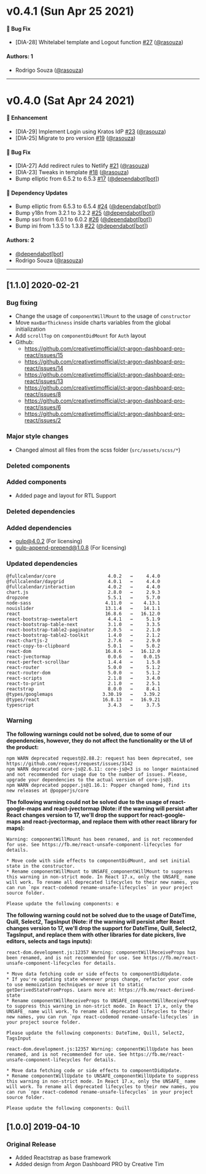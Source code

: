 # v0.4.1 (Sun Apr 25 2021)

#### 🐛 Bug Fix

- [DIA-28] Whitelabel template and Logout function [#27](https://github.com/rasouza/diary-frontend/pull/27) ([@rasouza](https://github.com/rasouza))

#### Authors: 1

- Rodrigo Souza ([@rasouza](https://github.com/rasouza))

---

# v0.4.0 (Sat Apr 24 2021)

#### 🚀 Enhancement

- [DIA-29] Implement Login using Kratos IdP [#23](https://github.com/rasouza/diary-frontend/pull/23) ([@rasouza](https://github.com/rasouza))
- [DIA-25] Migrate to pro version [#19](https://github.com/rasouza/diary-frontend/pull/19) ([@rasouza](https://github.com/rasouza))

#### 🐛 Bug Fix

- [DIA-27] Add redirect rules to Netlify [#21](https://github.com/rasouza/diary-frontend/pull/21) ([@rasouza](https://github.com/rasouza))
- [DIA-23] Tweaks in template [#18](https://github.com/rasouza/diary-frontend/pull/18) ([@rasouza](https://github.com/rasouza))
- Bump elliptic from 6.5.2 to 6.5.3 [#17](https://github.com/rasouza/diary-frontend/pull/17) ([@dependabot[bot]](https://github.com/dependabot[bot]))

#### 🔩 Dependency Updates

- Bump elliptic from 6.5.3 to 6.5.4 [#24](https://github.com/rasouza/diary-frontend/pull/24) ([@dependabot[bot]](https://github.com/dependabot[bot]))
- Bump y18n from 3.2.1 to 3.2.2 [#25](https://github.com/rasouza/diary-frontend/pull/25) ([@dependabot[bot]](https://github.com/dependabot[bot]))
- Bump ssri from 6.0.1 to 6.0.2 [#26](https://github.com/rasouza/diary-frontend/pull/26) ([@dependabot[bot]](https://github.com/dependabot[bot]))
- Bump ini from 1.3.5 to 1.3.8 [#22](https://github.com/rasouza/diary-frontend/pull/22) ([@dependabot[bot]](https://github.com/dependabot[bot]))

#### Authors: 2

- [@dependabot[bot]](https://github.com/dependabot[bot])
- Rodrigo Souza ([@rasouza](https://github.com/rasouza))

---

## [1.1.0] 2020-02-21
### Bug fixing
- Change the usage of `componentWillMount` to the usage of `constructor`
- Move `maxBarThickness` inside charts variables from the global initialization
- Add `scrollTop` on `componentDidMount` for `Auth` layout
- Github:
  - https://github.com/creativetimofficial/ct-argon-dashboard-pro-react/issues/15
  - https://github.com/creativetimofficial/ct-argon-dashboard-pro-react/issues/14
  - https://github.com/creativetimofficial/ct-argon-dashboard-pro-react/issues/13
  - https://github.com/creativetimofficial/ct-argon-dashboard-pro-react/issues/8
  - https://github.com/creativetimofficial/ct-argon-dashboard-pro-react/issues/6
  - https://github.com/creativetimofficial/ct-argon-dashboard-pro-react/issues/2
### Major style changes
- Changed almost all files from the scss folder (`src/assets/scss/*`)
### Deleted components
### Added components
- Added page and layout for RTL Support
### Deleted dependencies
### Added dependencies
+ gulp@4.0.2 (For licensing)
+ gulp-append-prepend@1.0.8 (For licensing)
### Updated dependencies
```
@fullcalendar/core                   4.0.2   →     4.4.0
@fullcalendar/daygrid                4.0.1   →     4.4.0
@fullcalendar/interaction            4.0.2   →     4.4.0
chart.js                             2.8.0   →     2.9.3
dropzone                             5.5.1   →     5.7.0
node-sass                           4.11.0   →    4.13.1
nouislider                          13.1.4   →    14.1.1
react                               16.8.6   →   16.12.0
react-bootstrap-sweetalert           4.4.1   →     5.1.9
react-bootstrap-table-next           3.1.0   →     3.3.5
react-bootstrap-table2-paginator     2.0.5   →     2.1.0
react-bootstrap-table2-toolkit       1.4.0   →     2.1.2
react-chartjs-2                      2.7.6   →     2.9.0
react-copy-to-clipboard              5.0.1   →     5.0.2
react-dom                           16.8.6   →   16.12.0
react-jvectormap                     0.0.6   →    0.0.15
react-perfect-scrollbar              1.4.4   →     1.5.8
react-router                         5.0.0   →     5.1.2
react-router-dom                     5.0.0   →     5.1.2
react-scripts                        2.1.8   →     3.4.0
react-to-print                       2.1.0   →     2.5.1
reactstrap                           8.0.0   →     8.4.1
@types/googlemaps                  3.30.19   →    3.39.2
@types/react                       16.8.13   →   16.9.21
typescript                           3.4.3   →     3.7.5
```
### Warning
**The following warnings could not be solved, due to some of our dependencies, however, they do not affect the functionality or the UI of the product:**
```
npm WARN deprecated request@2.88.2: request has been deprecated, see https://github.com/request/request/issues/3142
npm WARN deprecated core-js@2.6.11: core-js@<3 is no longer maintained and not recommended for usage due to the number of issues. Please, upgrade your dependencies to the actual version of core-js@3.
npm WARN deprecated popper.js@1.16.1: Popper changed home, find its new releases at @popperjs/core
```
**The following warning could not be solved due to the usage of react-google-maps and react-jvectormap (Note: if the warning will persist after React changes version to 17, we'll drop the support for react-google-maps and react-jvectormap, and replace them with other react library for maps):**
```
Warning: componentWillMount has been renamed, and is not recommended for use. See https://fb.me/react-unsafe-component-lifecycles for details.

* Move code with side effects to componentDidMount, and set initial state in the constructor.
* Rename componentWillMount to UNSAFE_componentWillMount to suppress this warning in non-strict mode. In React 17.x, only the UNSAFE_ name will work. To rename all deprecated lifecycles to their new names, you can run `npx react-codemod rename-unsafe-lifecycles` in your project source folder.

Please update the following components: e
```
**The following warning could not be solved due to the usage of DateTime, Quill, Select2, TagsInput (Note: if the warning will persist after React changes version to 17, we'll drop the support for DateTime, Quill, Select2, TagsInput, and replace them with other libraries for date pickers, live editors, selects and tags inputs):**
```
react-dom.development.js:12357 Warning: componentWillReceiveProps has been renamed, and is not recommended for use. See https://fb.me/react-unsafe-component-lifecycles for details.

* Move data fetching code or side effects to componentDidUpdate.
* If you're updating state whenever props change, refactor your code to use memoization techniques or move it to static getDerivedStateFromProps. Learn more at: https://fb.me/react-derived-state
* Rename componentWillReceiveProps to UNSAFE_componentWillReceiveProps to suppress this warning in non-strict mode. In React 17.x, only the UNSAFE_ name will work. To rename all deprecated lifecycles to their new names, you can run `npx react-codemod rename-unsafe-lifecycles` in your project source folder.

Please update the following components: DateTime, Quill, Select2, TagsInput
```
```
react-dom.development.js:12357 Warning: componentWillUpdate has been renamed, and is not recommended for use. See https://fb.me/react-unsafe-component-lifecycles for details.

* Move data fetching code or side effects to componentDidUpdate.
* Rename componentWillUpdate to UNSAFE_componentWillUpdate to suppress this warning in non-strict mode. In React 17.x, only the UNSAFE_ name will work. To rename all deprecated lifecycles to their new names, you can run `npx react-codemod rename-unsafe-lifecycles` in your project source folder.

Please update the following components: Quill
```

## [1.0.0] 2019-04-10
### Original Release
- Added Reactstrap as base framework
- Added design from Argon Dashboard PRO by Creative Tim
